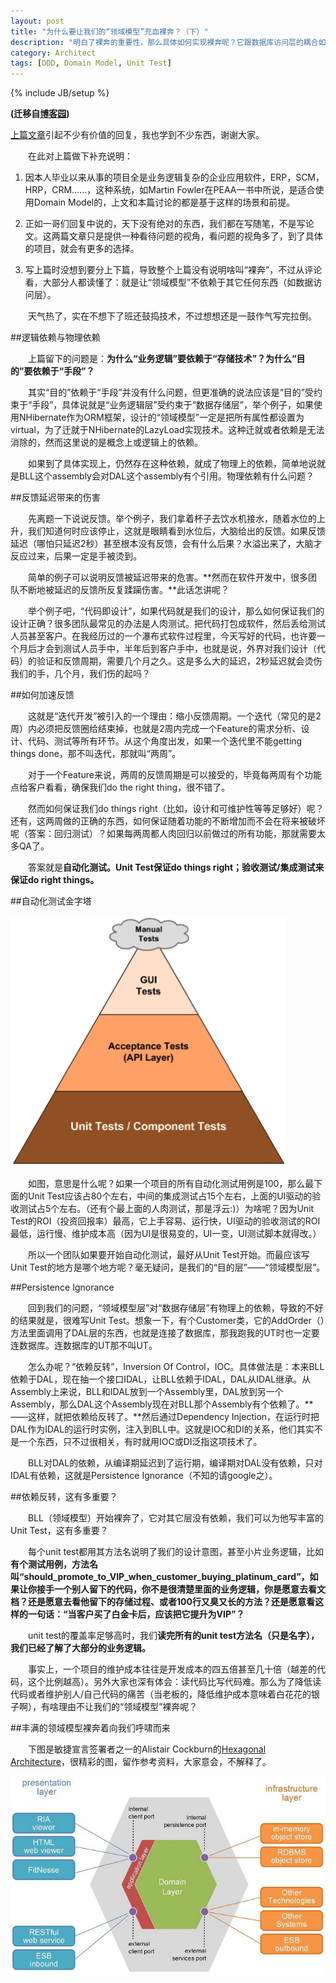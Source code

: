 ```yaml
---
layout: post
title: "为什么要让我们的“领域模型”充血裸奔？（下）"
description: "明白了裸奔的重要性，那么具体如何实现裸奔呢？它跟数据库访问层的耦合如何破？为什么要有反馈？为什么要写单元测试？"
category: Architect
tags: [DDD, Domain Model, Unit Test]
---
```

{% include JB/setup %}

**(迁移自[博客园](http://www.cnblogs.com/CaiAbin/archive/2011/05/09/2041578.html))**

[上篇文章](/Architect/2013/09/02/why-ddd-part-1/)引起不少有价值的回复，我也学到不少东西，谢谢大家。

　　在此对上篇做下补充说明：

1. 因本人毕业以来从事的项目全是业务逻辑复杂的企业应用软件，ERP，SCM，HRP，CRM……，这种系统，如Martin Fowler在PEAA一书中所说，是适合使用Domain Model的，上文和本篇讨论的都是基于这样的场景和前提。

2. 正如一哥们回复中说的，天下没有绝对的东西，我们都在写随笔，不是写论文。这两篇文章只是提供一种看待问题的视角，看问题的视角多了，到了具体的项目，就会有更多的选择。

3. 写上篇时没想到要分上下篇，导致整个上篇没有说明啥叫“裸奔”，不过从评论看，大部分人都读懂了：就是让“领域模型”不依赖于其它任何东西（如数据访问层）。

　　天气热了，实在不想下了班还鼓捣技术，不过想想还是一鼓作气写完拉倒。

##逻辑依赖与物理依赖

　　上篇留下的问题是：**为什么“业务逻辑”要依赖于“存储技术”？为什么“目的”要依赖于“手段”？**　

　　其实“目的”依赖于“手段”并没有什么问题，但更准确的说法应该是“目的”受约束于“手段”，具体说就是“业务逻辑层”受约束于“数据存储层”，举个例子，如果使用NHibernate作为ORM框架，设计的“领域模型”一定是把所有属性都设置为virtual，为了迁就于NHibernate的LazyLoad实现技术。这种迁就或者依赖是无法消除的，然而这里说的是概念上或逻辑上的依赖。

　　如果到了具体实现上，仍然存在这种依赖，就成了物理上的依赖，简单地说就是BLL这个assembly会对DAL这个assembly有个引用。物理依赖有什么问题？



##反馈延迟带来的伤害

　　先离题一下说说反馈。举个例子，我们拿着杯子去饮水机接水，随着水位的上升，我们知道何时应该停止，这就是眼睛看到水位后，大脑给出的反馈。如果反馈延迟（哪怕只延迟2秒）甚至根本没有反馈，会有什么后果？水溢出来了，大脑才反应过来，后果一定是手被烫到。

　　简单的例子可以说明反馈被延迟带来的危害。**然而在软件开发中，很多团队不断地被延迟的反馈所反复蹂躏伤害。**此话怎讲呢？

　　举个例子吧，“代码即设计”，如果代码就是我们的设计，那么如何保证我们的设计正确？很多团队最常见的办法是人肉测试。把代码打包成软件，然后丢给测试人员甚至客户。在我经历过的一个瀑布式软件过程里，今天写好的代码，也许要一个月后才会到测试人员手中，半年后到客户手中，也就是说，外界对我们设计（代码）的验证和反馈周期，需要几个月之久。这是多么大的延迟，2秒延迟就会烫伤我们的手，几个月，我们伤的起吗？

##如何加速反馈

　　这就是“迭代开发”被引入的一个理由：缩小反馈周期。一个迭代（常见的是2周）内必须把反馈圈给结束掉，也就是2周内完成一个Feature的需求分析、设计、代码、测试等所有环节。从这个角度出发，如果一个迭代里不能getting things done，那不叫迭代，那就叫“两周”。　　

　　对于一个Feature来说，两周的反馈周期是可以接受的，毕竟每两周有个功能点给客户看看，确保我们do the right thing，很不错了。

　　然而如何保证我们do things right（比如，设计和可维护性等等足够好）呢？还有，这两周做的正确的东西，如何保证随着功能的不断增加而不会在将来被破坏呢（答案：回归测试）？如果每两周都人肉回归以前做过的所有功能，那就需要太多QA了。

　　答案就是**自动化测试。Unit Test保证do things right；验收测试/集成测试来保证do right things。**

##自动化测试金字塔

![test pyramid](/uploads/20130903/1.png)　　

　　如图，意思是什么呢？如果一个项目的所有自动化测试用例是100，那么最下面的Unit Test应该占80个左右，中间的集成测试占15个左右，上面的UI驱动的验收测试占5个左右。（还有个最上面的人肉测试，那是浮云:)）为啥呢？因为Unit Test的ROI（投资回报率）最高，它上手容易、运行快，UI驱动的验收测试的ROI最低，运行慢、维护成本高（因为UI是很易变的，UI一变，UI测试脚本就得改。）

　　所以一个团队如果要开始自动化测试，最好从Unit Test开始。而最应该写Unit Test的地方是哪个地方呢？毫无疑问，是我们的“目的层”——“领域模型层”。

##Persistence Ignorance

　　回到我们的问题，“领域模型层”对“数据存储层”有物理上的依赖，导致的不好的结果就是，很难写Unit Test。想象一下，有个Customer类，它的AddOrder（）方法里面调用了DAL层的东西，也就是连接了数据库，那我跑我的UT时也一定要连数据库。连数据库的UT那不叫UT。

　　怎么办呢？“依赖反转”，Inversion Of Control，IOC。具体做法是：本来BLL依赖于DAL，现在抽一个接口IDAL，让BLL依赖于IDAL，DAL从IDAL继承。从Assembly上来说，BLL和IDAL放到一个Assembly里，DAL放到另一个Assembly，那么DAL这个Assembly现在对BLL那个Assembly有个依赖了。**——这样，就把依赖给反转了。**然后通过Dependency Injection，在运行时把DAL作为IDAL的运行时实例，注入到BLL中。这就是IOC和DI的关系，他们其实不是一个东西，只不过很相关，有时就用IOC或DI泛指这项技术了。

　　BLL对DAL的依赖，从编译期延迟到了运行期，编译期对DAL没有依赖，只对IDAL有依赖，这就是Persistence Ignorance（不知的请google之）。

##依赖反转，这有多重要？

　　BLL（领域模型）开始裸奔了，它对其它层没有依赖，我们可以为他写丰富的Unit Test，这有多重要？

　　每个unit test都用其方法名说明了我们的设计意图，甚至小片业务逻辑，比如**有个测试用例，方法名叫“should_promote_to_VIP_when_customer_buying_platinum_card”，如果让你接手一个别人留下的代码，你不是很清楚里面的业务逻辑，你是愿意去看文档？还是愿意去看他留下的存储过程、或者100行又臭又长的方法？还是愿意看这样的一句话：“当客户买了白金卡后，应该把它提升为VIP”？**

　　unit test的覆盖率足够高时，我们**读完所有的unit test方法名（只是名字），我们已经了解了大部分的业务逻辑。**

　　事实上，一个项目的维护成本往往是开发成本的四五倍甚至几十倍（越差的代码，这个比例越高）。另外大家也深有体会：读代码比写代码难。那么为了降低读代码或者维护别人/自己代码的痛苦（当老板的，降低维护成本意味着白花花的银子啊），有啥理由不让我们的“领域模型”裸奔呢？

##丰满的领域模型裸奔着向我们呼啸而来

　　下图是敏捷宣言签署者之一的Alistair Cockburn的[Hexagonal Architecture](http://alistair.cockburn.us/Hexagonal+architecture)，很精彩的图，留作参考资料，大家意会，不解释了。

![HexagonalArchitecture](/uploads/20130903/HexagonalArchitecture.jpg)

　　
